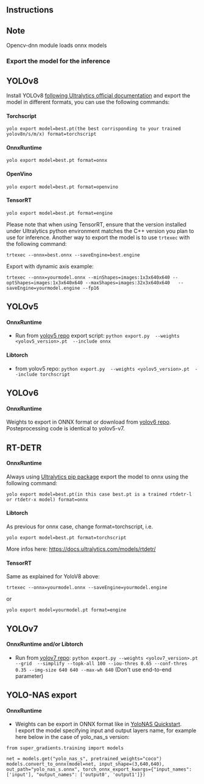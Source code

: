 ## Instructions


## Note
Opencv-dnn module loads onnx models

### Export the model for the inference
## YOLOv8

Install YOLOv8 [following Ultralytics official documentation](https://docs.ultralytics.com/quickstart/) and export the model in different formats, you can use the following commands:

#### Torchscript

```
yolo export model=best.pt(the best corrisponding to your trained yolov8n/s/m/x) format=torchscript
```

#### OnnxRuntime

```
yolo export model=best.pt format=onnx
```

#### OpenVino

```
yolo export model=best.pt format=openvino

```

#### TensorRT

```
yolo export model=best.pt format=engine
```

Please note that when using TensorRT, ensure that the version installed under Ultralytics python environment matches the C++ version you plan to use for inference. Another way to export the model is to use `trtexec` with the following command:

```
trtexec --onnx=best.onnx --saveEngine=best.engine
```

Export with dynamic axis example:
```
trtexec --onnx=yourmodel.onnx --minShapes=images:1x3x640x640 --optShapes=images:1x3x640x640 --maxShapes=images:32x3x640x640   --saveEngine=yourmodel.engine --fp16
```


## YOLOv5 
#### OnnxRuntime
* Run from [yolov5 repo](https://github.com/ultralytics/yolov5/issues/251) export script:  ```python export.py  --weights <yolov5_version>.pt  --include onnx```

#### Libtorch
* from yolov5 repo: ```python export.py  --weights <yolov5_version>.pt  --include torchscript```

## YOLOv6
#### OnnxRuntime
Weights to export in ONNX format or download from [yolov6 repo](https://github.com/meituan/YOLOv6/tree/main/deploy/ONNX). Posteprocessing code is identical to yolov5-v7.

## RT-DETR
#### OnnxRuntime
Always using [Ultralytics pip package](https://docs.ultralytics.com/quickstart/) export the model to onnx using the following command:
```
yolo export model=best.pt(in this case best.pt is a trained rtdetr-l or rtdetr-x model) format=onnx
```
#### Libtorch
As previous for onnx case, change format=torchscript, i.e.
```
yolo export model=best.pt format=torchscript 
```
More infos here: https://docs.ultralytics.com/models/rtdetr/

#### TensorRT
Same as explained for YoloV8 above:

```
trtexec --onnx=yourmodel.onnx --saveEngine=yourmodel.engine
```
or 

```
yolo export model=yourmodel.pt format=engine
```

## YOLOv7
#### OnnxRuntime and/or Libtorch
* Run from [yolov7 repo](https://github.com/WongKinYiu/yolov7#export): ```python export.py --weights <yolov7_version>.pt --grid  --simplify --topk-all 100 --iou-thres 0.65 --conf-thres 0.35 --img-size 640 640 --max-wh 640``` (Don't use end-to-end parameter)


## YOLO-NAS export 
#### OnnxRuntime
* Weights can be export in ONNX format like in [YoloNAS Quickstart](https://github.com/Deci-AI/super-gradients/blob/master/documentation/source/YoloNASQuickstart.md#export-to-onnx).  
I export the model specifying input and output layers name, for example here below in the case of yolo_nas_s version:
```
from super_gradients.training import models

net = models.get("yolo_nas_s", pretrained_weights="coco")
models.convert_to_onnx(model=net, input_shape=(3,640,640), out_path="yolo_nas_s.onnx", torch_onnx_export_kwargs={"input_names": ['input'], "output_names": ['output0', 'output1']})
```
